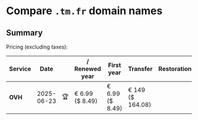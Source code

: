 # Compare `.tm.fr` domain names

## Summary

Pricing (excluding taxes):

| Service | Date |  | / Renewed year | First year | Transfer | Restoration |
|--|--|--|--|--|--|--|
| **OVH** | 2025-06-23 | 🏆 | € 6.99<br>($ 8.49) | € 6.99<br>($ 8.49) | € 149<br>($ 164.08) |  |
